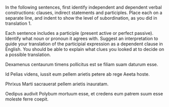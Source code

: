 In the following sentences, first identify independent and dependent verbal constructions: clauses, indirect statements and participles.
Place each on a separate line, and indent to show the level of subordination, as you did in translation 1.

Each sentence includes a participle (present active or perfect passive). Identify what noun or pronoun it agrees with.
Suggest an interpretation to guide your translation of the participial expression as a dependent clause in English.
You should be able to explain what clues you looked at to decide on a possible translation.

Dexamenus centaurum timens
pollicitus est
se filiam suam daturum esse.

Id Pelias videns, iussit eum pellem arietis petere ab rege Aeeta hoste.

Phrixus Marti sacrauerat pellem arietis inauratam.

Oedipus audivit
Polybum mortuum esse,
et credens eum patrem suum esse
moleste ferre coepit.
